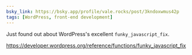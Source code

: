 ```yaml
---
bsky_link: https://bsky.app/profile/vale.rocks/post/3kndoxwmus42p
tags: [WordPress, front-end development]
---
```


Just found out about WordPress's excellent `funky_javascript_fix`.

<https://developer.wordpress.org/reference/functions/funky_javascript_fix>
